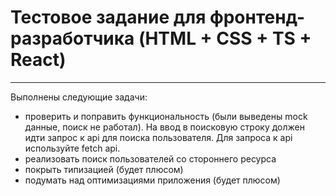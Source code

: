 # Тестовое задание для фронтенд-разработчика (HTML + CSS + TS + React)
---

Выполнены следующие задачи:

- проверить и поправить функциональность (были выведены mock данные, поиск не работал).
  На ввод в поисковую строку должен идти запрос к api для поиска пользователя.
  Для запроса к api используйте fetch api.
- реализовать поиск пользователей со стороннего ресурса
- покрыть типизацией (будет плюсом)
- подумать над оптимизациями приложения (будет плюсом)
